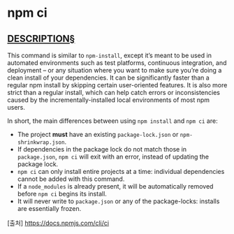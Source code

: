 # npm ci

## [DESCRIPTION§](https://docs.npmjs.com/cli/ci#description)

This command is similar to `npm-install`, except it’s meant to be used in automated environments such as test platforms, continuous integration, and deployment – or any situation where you want to make sure you’re doing a clean install of your dependencies. It can be significantly faster than a regular npm install by skipping certain user-oriented features. It is also more strict than a regular install, which can help catch errors or inconsistencies caused by the incrementally-installed local environments of most npm users.

In short, the main differences between using `npm install` and `npm ci` are:

- The project **must** have an existing `package-lock.json` or `npm-shrinkwrap.json`.
- If dependencies in the package lock do not match those in `package.json`, `npm ci` will exit with an error, instead of updating the package lock.
- `npm ci` can only install entire projects at a time: individual dependencies cannot be added with this command.
- If a `node_modules` is already present, it will be automatically removed before `npm ci` begins its install.
- It will never write to `package.json` or any of the package-locks: installs are essentially frozen.

[출처] https://docs.npmjs.com/cli/ci